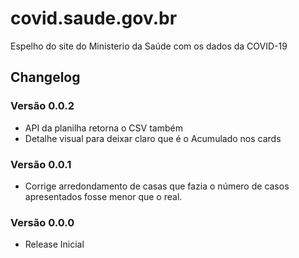 # covid.saude.gov.br

Espelho do site do Ministerio da Saúde com os dados da COVID-19

## Changelog

### Versão 0.0.2
- API da planilha retorna o CSV também
- Detalhe visual para deixar claro que é o Acumulado nos cards

### Versão 0.0.1
- Corrige arredondamento de casas que fazia o número de casos apresentados fosse menor que o real.

### Versão 0.0.0
- Release Inicial
